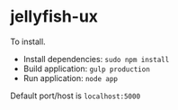 jellyfish-ux
============

To install. 

* Install dependencies: `sudo npm install` 
* Build application: `gulp production`
* Run application: `node app`

Default port/host is `localhost:5000`
